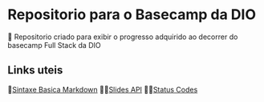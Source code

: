 # Repositorio para o Basecamp da DIO
  📜  Repositorio criado para exibir o progresso adquirido ao decorrer do basecamp Full Stack da DIO


## Links uteis
🧬[Sintaxe Basica Markdown](https://www.markdownguide.org/basic-syntax/)
👨‍🏫[Slides API](https://drive.google.com/file/d/1hMTobff9BRIu-jeSoTzNWoqqrgCjkKWM/view)
👨‍💻[Status Codes](https://www.webfx.com/web-development/glossary/http-status-codes/)
